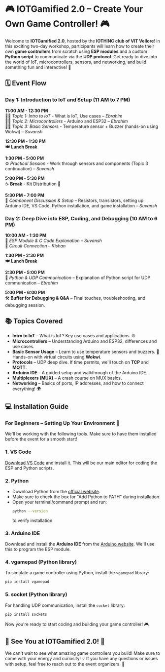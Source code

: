 
# 🎮 IOTGamified 2.0 – Create Your Own Game Controller! 🎮
Welcome to **IOTGamified 2.0**, hosted by the **IOTHINC club of VIT Vellore**! In this exciting two-day workshop, participants will learn how to create their own **game controllers** from scratch using **ESP modules** and a custom **Python script** to communicate via the **UDP protocol**. Get ready to dive into the world of IoT, microcontrollers, sensors, and networking, and build something fun and interactive! 🌟

## 🗓 Event Flow

### **Day 1: Introduction to IoT and Setup** (11 AM to 7 PM)

**11:00 AM - 12:30 PM**  
🧑‍🏫 *Topic 1: Intro to IoT* - What is IoT, Use cases – _Ebrahim_  
🧑‍🏫 *Topic 2: Microcontrollers* - Arduino and ESP32 – _Ebrahim_  
🧑‍🏫 *Topic 3: Basic Sensors* - Temperature sensor + Buzzer (hands-on using Wokwi) – _Suvansh_

**12:30 PM - 1:30 PM**  
🍽 **Lunch Break**

**1:30 PM - 5:00 PM**  
⚙️ *Practical Session* - Work through sensors and components (Topic 3 continuation) – _Suvansh_

**5:00 PM - 5:30 PM**  
☕ **Break** - Kit Distribution 🎁

**5:30 PM - 7:00 PM**  
🔧 *Component Discussion & Setup* – Resistors, transistors, setting up Arduino IDE, VS Code, Python installation, and game installation – _Suvansh_

### **Day 2: Deep Dive into ESP, Coding, and Debugging** (10 AM to 6 PM)

**10:00 AM - 1:30 PM**  
🔌 *ESP Module & C Code Explanation* – _Suvansh_  
🔌 *Circuit Connection* – _Kishan_

**1:30 PM - 2:30 PM**  
🍽 **Lunch Break**

**2:30 PM - 5:00 PM**  
🐍 *Python & UDP Communication* – Explanation of Python script for UDP communication – _Ebrahim_

**5:00 PM - 6:00 PM**  
🛠 **Buffer for Debugging & Q&A** – Final touches, troubleshooting, and debugging session.

## 📚 Topics Covered
- **Intro to IoT** – What is IoT? Key use cases and applications. 🌐
- **Microcontrollers** – Understanding Arduino and ESP32, differences and use cases.
- **Basic Sensor Usage** – Learn to use temperature sensors and buzzers. 👾 Hands-on with virtual circuits using **Wokwi**.
- **Protocols** – UDP deep dive. If time permits, we'll touch on **TCP** and **MQTT**.
- **Arduino IDE** – A guided setup and walkthrough of the Arduino IDE.
- **Multiplexers (MUX)** – A crash course on MUX basics.
- **Networking** – Basics of ports, IP addresses, and how to connect everything! 🌍

## 💻 Installation Guide
### **For Beginners – Setting Up Your Environment** 🎉

We'll be working with the following tools. Make sure to have them installed before the event for a smooth start!

### 1. **VS Code**
[Download VS Code](https://code.visualstudio.com/download) and install it. This will be our main editor for coding the ESP and Python scripts.

### 2. **Python**
- Download Python from the [official website](https://www.python.org/downloads/).
- Make sure to check the box for "Add Python to PATH" during installation.
- Open your terminal/command prompt and run:
  ```bash
  python --version
  ```
  to verify installation.

### 3. **Arduino IDE**
Download and install the **Arduino IDE** from the [Arduino website](https://www.arduino.cc/en/software). We'll use this to program the ESP module.

### 4. **vgamepad (Python library)**
To simulate a game controller using Python, install the `vgamepad` library:
  ```bash
  pip install vgamepad
  ```

### 5. **socket (Python library)**
For handling UDP communication, install the `socket` library:
  ```bash
  pip install sockets
  ```

Now you're ready to start coding and building your game controller! 🎮

## 🎉 See You at IOTGamified 2.0! 🎉
We can't wait to see what amazing game controllers you build! Make sure to come with your energy and curiosity! 💡 If you have any questions or issues with setup, feel free to reach out to the event organizers. 🚀
